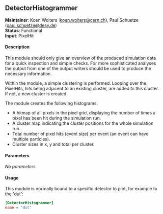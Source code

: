 ## DetectorHistogrammer
**Maintainer**: Koen Wolters (<koen.wolters@cern.ch>), Paul Schuetze (<paul.schuetze@desy.de>)   
**Status**: Functional   
**Input**: PixelHit

#### Description
This module should only give an overview of the produced simulation data for a quick inspection and simple checks. For more sophisticated analyses the output from one of the output writers should be used to produce the necessary information.

Within the module, a simple clustering is performed. Looping over the PixelHits, hits being adjacent to an existing cluster, are added to this cluster. If not, a new cluster is created.

The module creates the following histograms:

* A hitmap of all pixels in the pixel grid, displaying the number of times a pixel has been hit during the simulation run.
* A cluster map indicating the cluster positions for the whole simulation run.
* Total number of pixel hits (event size) per event (an event can have multiple particles).
* Cluster sizes in x, y and total per cluster.

#### Parameters
*No parameters*

#### Usage
This module is normally bound to a specific detector to plot, for example to the 'dut':

```ini
[DetectorHistogrammer]
name = "dut"
```
